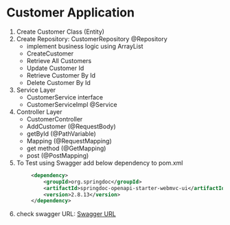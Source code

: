 # Customer Application

1. Create Customer Class (Entity)
2. Create Repository: CustomerRepository @Repository
    - implement business logic using ArrayList
    - CreateCustomer
    - Retrieve All Customers
    - Update Customer Id
    - Retrieve Customer By Id
    - Delete Customer By Id
3. Service Layer
    - CustomerService interface
    - CustomerServiceImpl @Service
4. Controller Layer
    - CustomerController
    - AddCustomer (@RequestBody)
    - getById (@PathVariable)
    - Mapping (@RequestMapping)
    - get method (@GetMapping)
    - post (@PostMapping)
5. To Test using Swagger add below dependency to pom.xml
```xml
        <dependency>
			<groupId>org.springdoc</groupId>
			<artifactId>springdoc-openapi-starter-webmvc-ui</artifactId>
			<version>2.8.13</version>
		</dependency>
```
6. check swagger URL:
[Swagger URL](http://localhost:8080/swagger-ui/index.html#/)
